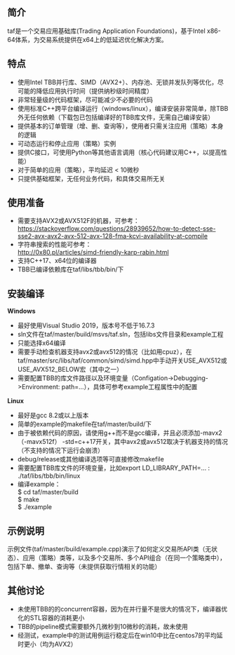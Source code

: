 ## 简介
taf是一个交易应用基础库(Trading Application Foundations)，基于Intel x86-64体系，为交易系统提供在x64上的低延迟优化解决方案。

## 特点
* 使用Intel TBB并行库、SIMD（AVX2+）、内存池、无锁并发队列等优化，尽可能的降低应用执行时间（提供纳秒级时间精度）
* 非常轻量级的代码框架，尽可能减少不必要的代码
* 使用标准C++跨平台编译运行（windows/linux），编译安装非常简单，除TBB外无任何依赖（下载包已包括编译好的TBB库文件，无需自己编译安装）
* 提供基本的订单管理（增、删、查询等），使用者只需关注应用（策略）本身的逻辑
* 可动态运行和停止应用（策略）实例
* 提供C接口，可使用Python等其他语言调用（核心代码建议用C++，以提高性能）
* 对于简单的应用（策略），平均延迟 < 10微秒
* 只提供基础框架，无任何业务代码，和具体交易所无关

## 使用准备
* 需要支持AVX2或AVX512F的机器，可参考：  
  https://stackoverflow.com/questions/28939652/how-to-detect-sse-sse2-avx-avx2-avx-512-avx-128-fma-kcvi-availability-at-compile
* 字符串搜索的性能可参考：  
  http://0x80.pl/articles/simd-friendly-karp-rabin.html
* 支持C++17、x64位的编译器
* TBB已编译依赖库在taf/libs/tbb/bin/下

## 安装编译

**Windows**
  * 最好使用Visual Studio 2019，版本号不低于16.7.3
  * sln文件在taf/master/build/msvs/taf.sln，包括libs文件目录和example工程
  * 只能选择x64编译
  * 需要手动检查机器支持avx2或avx512的情况（比如用cpuz），在taf/master/src/libs/taf/common/simd/simd.hpp中手动开关USE_AVX512或USE_AVX512_BELOW宏（其中之一）
  * 需要配置TBB的库文件路径以及环境变量（Configation->Debugging->Environment: path=...），具体可参考example工程属性中的配置
  
**Linux**
  * 最好是gcc 8.2或以上版本
  * 简单的example的makefile在taf/master/build/下
  * 由于被依赖代码的原因，请使用g++而不是gcc编译，并且必须添加-mavx2（-mavx512f） -std=c++17开关，其中avx2或avx512取决于机器支持的情况（不支持的情况下运行会崩溃）
  * debug/release或其他编译选项等可直接修改makefile
  * 需要配置TBB库文件的环境变量，比如export LD_LIBRARY_PATH=... : ./taf/libs/tbb/bin/linux
  * 编译example：  
    $ cd taf/master/build  
    $ make  
    $ ./example
    
## 示例说明
  示例文件(taf/master/build/example.cpp)演示了如何定义交易所API类（无状态）、应用（策略）类等，以及多个交易所、多个API组合（在同一个策略类中），包括下单、撤单、查询等（未提供获取行情相关的功能）
  
## 其他讨论
  * 未使用TBB的的concurrent容器，因为在并行量不是很大的情况下，编译器优化的STL容器的消耗更小
  * TBB的pipeline模式需要额外几微秒到10微秒的消耗，故未使用
  * 经测试，example中的测试用例运行稳定后在win10中比在centos7的平均延时更小（均为AVX2）
